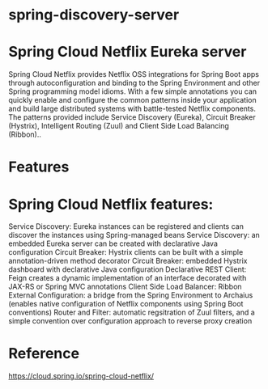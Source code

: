 # spring-discovery-server
# Spring Cloud Netflix Eureka server

Spring Cloud Netflix provides Netflix OSS integrations for Spring Boot apps through autoconfiguration and binding to the Spring Environment and other Spring programming model idioms. With a few simple annotations you can quickly enable and configure the common patterns inside your application and build large distributed systems with battle-tested Netflix components. The patterns provided include Service Discovery (Eureka), Circuit Breaker (Hystrix), Intelligent Routing (Zuul) and Client Side Load Balancing (Ribbon)..


# Features
# Spring Cloud Netflix features:

Service Discovery: Eureka instances can be registered and clients can discover the instances using Spring-managed beans
Service Discovery: an embedded Eureka server can be created with declarative Java configuration
Circuit Breaker: Hystrix clients can be built with a simple annotation-driven method decorator
Circuit Breaker: embedded Hystrix dashboard with declarative Java configuration
Declarative REST Client: Feign creates a dynamic implementation of an interface decorated with JAX-RS or Spring MVC annotations
Client Side Load Balancer: Ribbon
External Configuration: a bridge from the Spring Environment to Archaius (enables native configuration of Netflix components using Spring Boot conventions)
Router and Filter: automatic regsitration of Zuul filters, and a simple convention over configuration approach to reverse proxy creation

# Reference
https://cloud.spring.io/spring-cloud-netflix/
